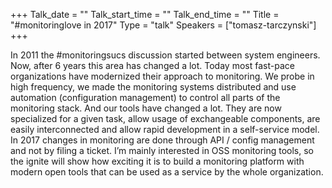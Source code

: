 +++
Talk_date = ""
Talk_start_time = ""
Talk_end_time = ""
Title = "#monitoringlove in 2017"
Type = "talk"
Speakers = ["tomasz-tarczynski"]
+++

In 2011 the #monitoringsucs discussion started between system engineers. Now, after 6 years this area has changed a lot. Today most fast-pace organizations have modernized their approach to monitoring. We probe in high frequency, we made the monitoring systems distributed and use automation (configuration management) to control all parts of the monitoring stack. And our tools have changed a lot. They are now specialized for a given task, allow usage of exchangeable components, are easily interconnected and allow rapid development in a self-service model. In 2017 changes in monitoring are done through API / config management and not by filing a ticket.
I’m mainly interested in OSS monitoring tools, so the ignite will show how exciting it is to build a monitoring platform with modern open tools that can be used as a service by the whole organization.
